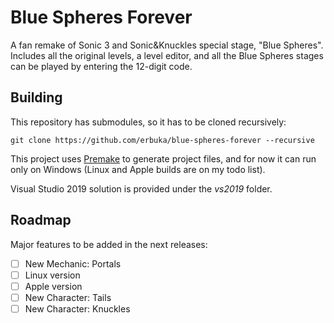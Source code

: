 # Blue Spheres Forever

A fan remake of Sonic 3 and Sonic&Knuckles special stage, "Blue Spheres". Includes all the original levels, a level editor, and all the Blue Spheres stages can be played by entering the 12-digit code. 

## Building

This repository has submodules, so it has to be cloned recursively:
```
git clone https://github.com/erbuka/blue-spheres-forever --recursive
```

This project uses [Premake](https://premake.github.io/) to generate project files, and for now it can run only on Windows (Linux and Apple builds are on my todo list).

Visual Studio 2019 solution is provided under the *vs2019* folder.

## Roadmap

Major features to be added in the next releases:

- [ ] New Mechanic: Portals
- [ ] Linux version
- [ ] Apple version
- [ ] New Character: Tails
- [ ] New Character: Knuckles
